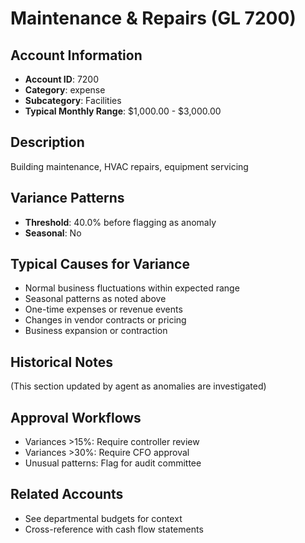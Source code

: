 # Maintenance & Repairs (GL 7200)

## Account Information
- **Account ID**: 7200
- **Category**: expense
- **Subcategory**: Facilities
- **Typical Monthly Range**: $1,000.00 - $3,000.00

## Description
Building maintenance, HVAC repairs, equipment servicing

## Variance Patterns
- **Threshold**: 40.0% before flagging as anomaly
- **Seasonal**: No


## Typical Causes for Variance
- Normal business fluctuations within expected range
- Seasonal patterns as noted above
- One-time expenses or revenue events
- Changes in vendor contracts or pricing
- Business expansion or contraction

## Historical Notes
(This section updated by agent as anomalies are investigated)

## Approval Workflows
- Variances >15%: Require controller review
- Variances >30%: Require CFO approval
- Unusual patterns: Flag for audit committee

## Related Accounts
- See departmental budgets for context
- Cross-reference with cash flow statements
